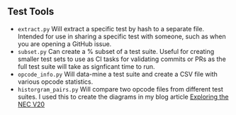 
## Test Tools

 - `extract.py` Will extract a specific test by hash to a separate file. Intended for use in sharing a specific test with someone, such as when you are opening a GitHub issue.
 - `subset.py` Can create a % subset of a test suite. Useful for creating smaller test sets to use as CI tasks for validating commits or PRs as the full test suite will take as signficant time to run.
 - `opcode_info.py` Will data-mine a test suite and create a CSV file with various opcode statistics.
 - `historgram_pairs.py` Will compare two opcode files from different test suites. I used this to create the diagrams in my blog article [Exploring the NEC V20](https://martypc.blogspot.com/2024/05/exploring-nec-v20-cpu.html)

 